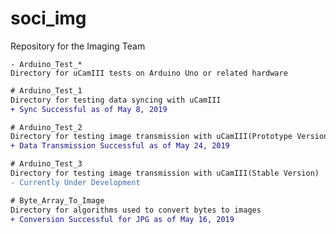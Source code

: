 # soci_img
Repository for the Imaging Team

```
- Arduino_Test_*
Directory for uCamIII tests on Arduino Uno or related hardware
```

```diff
# Arduino_Test_1
Directory for testing data syncing with uCamIII
+ Sync Successful as of May 8, 2019
```

```diff
# Arduino_Test_2
Directory for testing image transmission with uCamIII(Prototype Version)
+ Data Transmission Successful as of May 24, 2019
```

```diff
# Arduino_Test_3
Directory for testing image transmission with uCamIII(Stable Version)
- Currently Under Development
```

```diff
# Byte_Array_To_Image
Directory for algorithms used to convert bytes to images
+ Conversion Successful for JPG as of May 16, 2019
```
